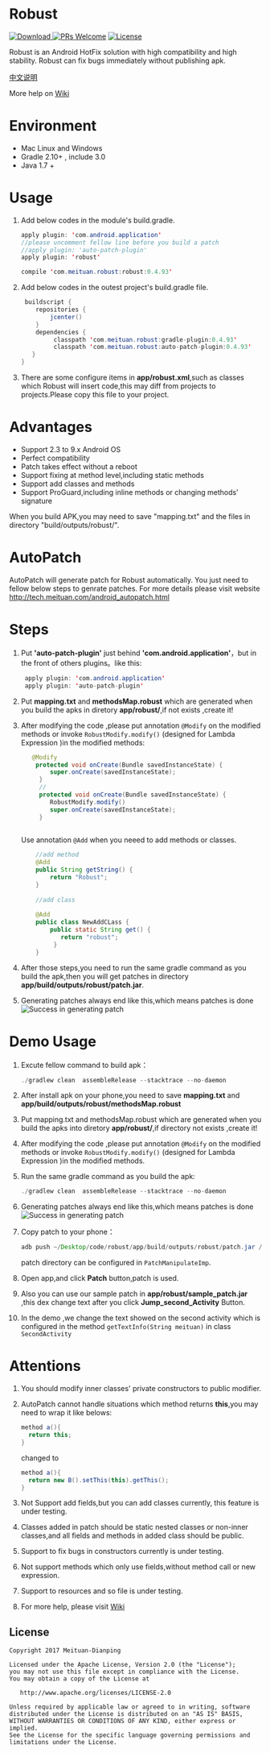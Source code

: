 
# Robust
 
[![Download](https://api.bintray.com/packages/meituan/maven/com.meituan.robust%3Apatch/images/download.svg?version=0.4.93) ](https://bintray.com/meituan/maven/com.meituan.robust%3Apatch/0.4.93/link)
[![PRs Welcome](https://img.shields.io/badge/PRs-welcome-brightgreen.svg)](https://github.com/Meituan-Dianping/Robust/pulls)
[![License](https://img.shields.io/badge/License-Apache%202.0-blue.svg)](https://raw.githubusercontent.com/Meituan-Dianping/Robust/master/LICENSE)  

Robust is an Android HotFix solution with high compatibility and high stability. Robust can fix bugs immediately without publishing apk.
 
 [中文说明](README-zh.md)
 
 More help on [Wiki](https://github.com/Meituan-Dianping/Robust/wiki)
 
# Environment

 * Mac Linux and Windows
 * Gradle 2.10+ , include 3.0
 * Java 1.7 +
 
# Usage

1. Add below codes in the module's build.gradle.

	```java
	apply plugin: 'com.android.application'
	//please uncomment fellow line before you build a patch
	//apply plugin: 'auto-patch-plugin'
	apply plugin: 'robust'

	compile 'com.meituan.robust:robust:0.4.93'

2. Add below codes in the outest project's build.gradle file.

	```java
	 buildscript {
	    repositories {
	        jcenter()
	    }
	    dependencies {
	         classpath 'com.meituan.robust:gradle-plugin:0.4.93'
	         classpath 'com.meituan.robust:auto-patch-plugin:0.4.93'
	   }
	}
	```
3. There are some configure items in **app/robust.xml**,such as classes which Robust will insert code,this may diff from projects to projects.Please copy this file to your project.

# Advantages

* Support 2.3 to 9.x Android OS
* Perfect compatibility
* Patch takes effect without a reboot
* Support fixing at method level,including static methods
* Support add classes and methods
* Support ProGuard,including inline methods or changing methods' signature

 

When you build APK,you may need to save "mapping.txt" and the files in directory "build/outputs/robust/".

# AutoPatch
 

AutoPatch will generate patch for Robust automatically. You just need to fellow below steps to genrate patches. For more details please visit website http://tech.meituan.com/android_autopatch.html

# Steps

1. Put **'auto-patch-plugin'** just behind **'com.android.application'**，but in the front of others plugins。like this:
	
	```java
	 apply plugin: 'com.android.application'
	 apply plugin: 'auto-patch-plugin'
	```
2. Put **mapping.txt** and **methodsMap.robust** which are generated when you build the apks in diretory **app/robust/**,if not exists ,create it!
3. After modifying the code ,please put annotation `@Modify` on the modified methods or invoke  `RobustModify.modify()` (designed for Lambda Expression )in the modified methods:

	```java
	   @Modify
	    protected void onCreate(Bundle savedInstanceState) {
	        super.onCreate(savedInstanceState);
	     }
	     //
	     protected void onCreate(Bundle savedInstanceState) {
	        RobustModify.modify()
	        super.onCreate(savedInstanceState);
	     }
	     
	```
	Use annotation `@Add` when you neeed to add methods or classes.
	
	```java
	    //add method
	    @Add
	    public String getString() {
	        return "Robust";
	    }
	    
	    //add class
	    
	    @Add
	    public class NewAddCLass {
	        public static String get() {
	           return "robust";
	         }
	    }
	```
4. After those steps,you need to run the same gradle command as you build the apk,then you will get patches in directory **app/build/outputs/robust/patch.jar**.
5. Generating patches always end like this,which means patches is done
![Success in generating patch](images/patchsuccess_en.png)

# Demo Usage
1. Excute fellow command to build apk：

	```java
	./gradlew clean  assembleRelease --stacktrace --no-daemon
	```
2. After install apk on your phone,you need to save **mapping.txt** and **app/build/outputs/robust/methodsMap.robust**
3. Put mapping.txt and methodsMap.robust which are generated when you build the apks into diretory **app/robust/**,if directory not exists ,create it!
4. After modifying the code ,please put annotation `@Modify` on the modified methods or invoke  `RobustModify.modify()` (designed for Lambda Expression )in the modified methods.
5. Run the same gradle command as you build the apk:

	```java
	./gradlew clean  assembleRelease --stacktrace --no-daemon
	```
6. Generating patches always end like this,which means patches is done
![Success in generating patch](images/patchsuccess_en.png)
7. Copy patch to your phone：

	```java
	adb push ~/Desktop/code/robust/app/build/outputs/robust/patch.jar /sdcard/robust/patch.jar
	```
	patch directory can be configured in ``PatchManipulateImp``.
8. Open app,and click **Patch** button,patch is used.
9. Also you can use our sample patch in **app/robust/sample_patch.jar** ,this dex change text after you click **Jump_second_Activity** Button.
10. In the demo ,we change the text showed on the second activity which is configured in the method ```getTextInfo(String meituan)``` in class ```SecondActivity``` 

# Attentions

1. You should modify inner classes' private constructors to public modifier.
2. AutoPatch cannot handle situations which method returns **this**,you may need to wrap it like belows:

	```java
	method a(){
	  return this;
	}
	```
	changed to 
		
	```java
	method a(){
	  return new B().setThis(this).getThis();
	}
	```
3. Not Support add fields,but you can add classes currently, this feature is under testing.
4. Classes added in patch should  be static nested classes or non-inner classes,and all fields and methods in added class should be public.
5. Support to  fix bugs in constructors currently is under testing.
6. Not support methods which only use fields,without method call or new expression. 
7. Support to resources and so file is under testing.
8. For more help, please visit [Wiki](https://github.com/Meituan-Dianping/Robust/wiki)
## License

    Copyright 2017 Meituan-Dianping

    Licensed under the Apache License, Version 2.0 (the "License");
    you may not use this file except in compliance with the License.
    You may obtain a copy of the License at

       http://www.apache.org/licenses/LICENSE-2.0

    Unless required by applicable law or agreed to in writing, software
    distributed under the License is distributed on an "AS IS" BASIS,
    WITHOUT WARRANTIES OR CONDITIONS OF ANY KIND, either express or implied.
    See the License for the specific language governing permissions and
    limitations under the License.


